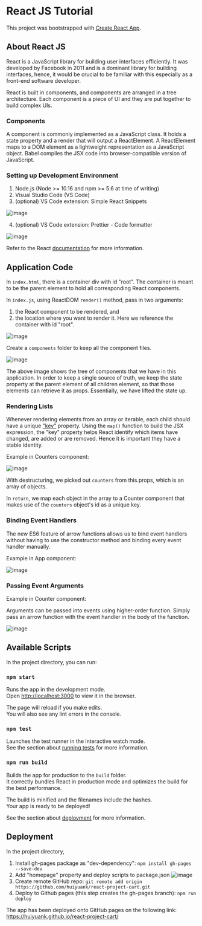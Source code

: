 # React JS Tutorial

This project was bootstrapped with [Create React App](https://github.com/facebook/create-react-app).

## About React JS

React is a JavaScript library for building user interfaces efficiently. It was developed by Facebook in 2011 and is a dominant library for building interfaces, hence, it would be crucial to be familiar with this especially as a front-end software developer. 

React is built in components, and components are arranged in a tree architecture. Each component is a piece of UI and they are put together to build complex UIs.

### Components

A component is commonly implemented as a JavaScript class. It holds a state property and a render that will output a ReactElement. A ReactElement maps to a DOM element as a lightweight representation as a JavaScript object. Babel compiles the JSX code into browser-compatible version of JavaScript.

### Setting up Development Environment

1. Node.js (Node >= 10.16 and npm >= 5.6 at time of writing)
2. Visual Studio Code (VS Code)
3. (optional) VS Code extension: Simple React Snippets

![image](https://user-images.githubusercontent.com/71057935/118087051-8683a300-b3f7-11eb-8274-fa33717286fa.png)

4. (optional) VS Code extension: Prettier - Code formatter

![image](https://user-images.githubusercontent.com/71057935/118087112-a1eeae00-b3f7-11eb-8521-f5dc0111223c.png)

Refer to the React [documentation](https://reactjs.org/docs/create-a-new-react-app.html#create-react-app) for more information.

## Application Code

In `index.html`, there is a container div with id "root". The container is meant to be the parent element to hold all corresponding React components.

In `index.js`, using ReactDOM `render()` method, pass in two arguments:
1. the React component to be rendered, and 
2. the location where you want to render it. Here we reference the container with id "root".

![image](https://user-images.githubusercontent.com/71057935/118088212-4e7d5f80-b3f9-11eb-9e90-a7f72e70ba4f.png)

Create a `components` folder to keep all the component files.

![image](https://user-images.githubusercontent.com/71057935/118092415-ab2f4900-b3fe-11eb-860e-9cff5fceec0d.png)

The above image shows the tree of components that we have in this application. In order to keep a single source of truth, we keep the state property at the parent element of all children element, so that those elements can retrieve it as props. Essentially, we have lifted the state up.

### Rendering Lists

Whenever rendering elements from an array or iterable, each child should have a unique ["key"](https://reactjs.org/docs/lists-and-keys.html) property. Using the `map()` function to build the JSX expression, the "key" property helps React identify which items have changed, are added or are removed. Hence it is important they have a stable identity.

Example in Counters component:

![image](https://user-images.githubusercontent.com/71057935/118090062-a321da00-b3fb-11eb-8dbe-2c57eef7d6ff.png)

With destructuring, we picked out `counters` from this.props, which is an array of objects.

In `return`, we map each object in the array to a Counter component that makes use of the `counters` object's id as a unique key.

### Binding Event Handlers

The new ES6 feature of arrow functions allows us to bind event handlers without having to use the constructor method and binding every event handler manually.

Example in App component:

![image](https://user-images.githubusercontent.com/71057935/118091603-98684480-b3fd-11eb-8a52-9d292c9a4070.png)

### Passing Event Arguments

Example in Counter component:

Arguments can be passed into events using higher-order function. Simply pass an arrow function with the event handler in the body of the function.

![image](https://user-images.githubusercontent.com/71057935/118091851-e9783880-b3fd-11eb-95f3-7b6cfcfb41a1.png)

## Available Scripts

In the project directory, you can run:

### `npm start`

Runs the app in the development mode.\
Open [http://localhost:3000](http://localhost:3000) to view it in the browser.

The page will reload if you make edits.\
You will also see any lint errors in the console.

### `npm test`

Launches the test runner in the interactive watch mode.\
See the section about [running tests](https://facebook.github.io/create-react-app/docs/running-tests) for more information.

### `npm run build`

Builds the app for production to the `build` folder.\
It correctly bundles React in production mode and optimizes the build for the best performance.

The build is minified and the filenames include the hashes.\
Your app is ready to be deployed!

See the section about [deployment](https://facebook.github.io/create-react-app/docs/deployment) for more information.

## Deployment

In the project directory,

1. Install gh-pages package as "dev-dependency": `npm install gh-pages --save-dev`
2. Add "homepage" property and deploy scripts to package.json
![image](https://user-images.githubusercontent.com/71057935/117559958-3a192a00-b0bc-11eb-90d9-fed71549a03d.png)
4. Create remote GitHub repo: `git remote add origin https://github.com/huiyuank/react-project-cart.git`
5. Deploy to Github pages (this step creates the gh-pages branch): `npm run deploy`

The app has been deployed onto GitHub pages on the following link:
https://huiyuank.github.io/react-project-cart/

